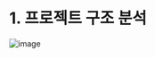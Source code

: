 # 1. 프로젝트 구조 분석

![image](https://user-images.githubusercontent.com/57162257/116507790-f32c7700-a8fa-11eb-9d70-1e99530568ef.png)